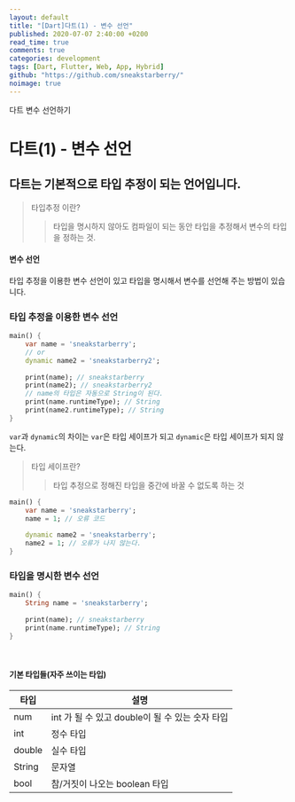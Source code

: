 ```yaml
---
layout: default
title: "[Dart]다트(1) - 변수 선언"
published: 2020-07-07 2:40:00 +0200
read_time: true
comments: true
categories: development
tags: [Dart, Flutter, Web, App, Hybrid]
github: "https://github.com/sneakstarberry/"
noimage: true
---
```

다트 변수 선언하기

<!--more-->

# 다트(1) - 변수 선언
## 다트는 기본적으로 타입 추정이 되는 언어입니다.
> 타입추정 이란?
>
> > 타입을 명시하지 않아도 컴파일이 되는 동안 타입을 추정해서 변수의 타입을 정하는 것.


#### 변수 선언
타입 추정을 이용한 변수 선언이 있고 타입을 명시해서 변수를 선언해 주는 방법이 있습니다.
### 타입 추정을 이용한 변수 선언
```dart
main() {
    var name = 'sneakstarberry';
    // or
    dynamic name2 = 'sneakstarberry2';
    
    print(name); // sneakstarberry
    print(name2); // sneakstarberry2
    // name의 타입은 자동으로 String이 된다.
    print(name.runtimeType); // String
    print(name2.runtimeType); // String
}
```

`var`과 `dynamic`의 차이는 `var`은 타입 세이프가 되고 `dynamic`은 타입 세이프가 되지 않는다.

> 타입 세이프란?
>
> > 타입 추정으로 정해진 타입을 중간에 바꿀 수 없도록 하는 것

```dart
main() {
    var name = 'sneakstarberry';
    name = 1; // 오류 코드
    
    dynamic name2 = 'sneakstarberry';
    name2 = 1; // 오류가 나지 않는다.
}
```



### 타입을 명시한 변수 선언

```dart
main() {
    String name = 'sneakstarberry';
    
    print(name); // sneakstarberry
    print(name.runtimeType); // String
}
```
<br/>

#### 기본 타입들(자주 쓰이는 타입)

| 타입   | 설명                                            |
| ------ | ----------------------------------------------- |
| num    | int 가 될 수 있고 double이 될 수 있는 숫자 타입 |
| int    | 정수 타입                                       |
| double | 실수 타입                                       |
| String | 문자열                                          |
| bool   | 참/거짓이 나오는 boolean 타입                   |





